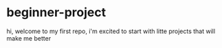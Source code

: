 # beginner-project
hi, welcome to my first repo, i'm excited to start with litte projects that will make me better
